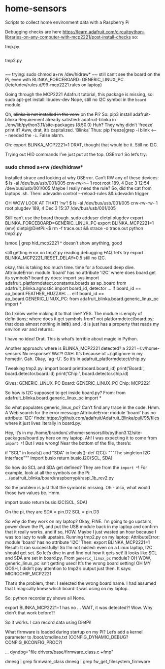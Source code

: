 # home-sensors
Scripts to collect home environment data with a Raspberry Pi

Debugging checks are here
https://learn.adafruit.com/circuitpython-libraries-on-any-computer-with-mcp2221/post-install-checks
so:

tmp.py
```
```

tmp2.py
```
```

~~ trying: sudo chmod a+rw /dev/hidraw*  ~~
still can’t see the board on the Pi,
even with BLINKA_FORCEBOARD=GENERIC_LINUX_PC
(/etc/udev/rules.d/99-mcp2221.rules on laptop)

Going through the MCP2221 Adafruit tutorial, this package is missing, so:
sudo apt-get install libudev-dev
Nope, still no I2C symbol in the `board` module.

Oh, ~~blinka is not installed in the venv~~ on the Pi? So:
pip3 install adafruit-blinka
Requirement already satisfied: adafruit-blinka in ./env/lib/python3.11/site-packages (8.50.0)
Huh? They why didn’t ‘freeze’ print it? Aww, drat, it’s capitalized. ‘Blinka’
Thus: pip freeze|grep -i blink  <--- needed the `-i`. False alarm.

Oh: export BLINKA_MCP2221=1
DRAT, thought that would be it. Still no I2C.

Trying out HID commands I’ve just put at the top. OSError!
So let’s try:
### sudo chmod a+rw /dev/hidraw*

Installed strace and looking at why OSError. Can’t RW any of these devices:
$ ls -al /dev/bus/usb/001/005
crw-rw-r-- 1 root root 189, 4 Dec  3 12:54 /dev/bus/usb/001/005
Maybe I really need the rule? So, did the cat from laptops .sh. Then:
udevadm control --reload-rules && udevadm trigger

OH WOW LOOK AT THAT! ‘rw’!
$ ls -al /dev/bus/usb/001/005
crw-rw-rw- 1 root plugdev 189, 4 Dec  3 15:37 /dev/bus/usb/001/005

Still can’t use the board though.
sudo adduser dietpi plugdev
export BLINKA_FORCEBOARD=GENERIC_LINUX_PC
export BLINKA_MCP2221=1
(env) dietpi@DietPi:~$ rm -f trace.out && strace -o trace.out python tmp2.py

lsmod | grep hid_mcp2221
^ doesn’t show anything, good

still getting error on tmp2.py
reading debugging FAQ. let’s try
export BLINKA_MCP2221_RESET_DELAY=0.5
still no I2C.

okay, this is taking too much time. time for a focused deep dive.
  AttributeError: module 'board' has no attribute 'I2C'
where does board get its symbols?
board.py does:
import sys
import adafruit_platformdetect.constants.boards as ap_board
from adafruit_blinka.agnostic import board_id, detector
...
if board_id == ap_board.FEATHER_HUZZAH:
...
elif board_id == ap_board.GENERIC_LINUX_PC:
    from adafruit_blinka.board.generic_linux_pc import *

Do I know we’re making it to that line? YES.
The module is empty of definitions; where does it get symbols from?
not platformdetec/board.py; that does almost nothing in __init__()
and .id is just has a property that reads my environ var and returns.

I have no idea! Drat. This is what’s terrible about magic in Python.

Another approach: where is BLINKA_MCP2221 detected?
a 2221 ~/.v/home-sensors
No response? Wat?! GAH. It’s because of ~/.gitignore in my homedir. Gah.
Okay, `ag -U’. So it’s in adafruit_platformdetect/chip.py

Tweaking tmp2.py:
import board
print(board.board_id)
print('Board:', board.detector.board.id)
print('Chip:', board.detector.chip.id)

Gives:
GENERIC_LINUX_PC
Board: GENERIC_LINUX_PC
Chip: MCP2221

So how is I2C supposed to get inside board.py?
From:
from adafruit_blinka.board.generic_linux_pc import *

So what populates generic_linux_pc?
Can’t find any trace in the code. Hmm. A Web search
for the error message
AttributeError: module 'board' has no attribute 'I2C'
finds:
https://github.com/adafruit/Adafruit_Blinka/pull/95/files
where it just lives literally in board.py.

Hey, it’s in my
/home/brandon/.v/home-sensors/lib/python3.12/site-packages/board.py
here on my laptop. Ah! I was expecting it to come from `import *`!
But I was wrong! Near the bottom of the file, there’s:

if "SCL" in locals() and "SDA" in locals():
    def I2C():
        """The singleton I2C interface"""
        import busio
        return busio.I2C(SCL, SDA)

So how do SCL and SDA get defined? They are from the `import *`!
For example, look at all the symbols on the Pi:
.../adafruit_blinka/board/raspberrypi/raspi_1b_rev2.py

So the problem is just that the symbol is missing.
Oh - also, what would those two values be. Hmm.

import busio
        return busio.I2C(SCL, SDA)

On the pi, they are
SDA = pin.D2
SCL = pin.D3

So why do they work on my laptop?
Okay, FINE. I’m going to go upstairs, power down the Pi, and put the USB
module back in my laptop and confirm that it really works, and if so, HOW.
Maybe I just wasted an hour because I was too lazy to walk upstairs.
Running tmp2.py on my laptop:
AttributeError: module 'board' has no attribute 'I2C'
Then:
export BLINKA_MCP2221=1
Result:
It ran successfully!
So I’m not misled: even on a Linux laptop, I2C should get set.
So let’s dive in and find out how it gets set!
It looks like SCL and SDA are set in board.py. From `generic_linux_pc` module?
OH WOW, generic_linux_pc isn’t getting used! It’s the wrong board setting!
OH MY GOSH, I didn’t pay attention to tmp2’s output just then. It says:
MICROCHIP_MCP2221

That’s the problem, then: I selected the wrong board name. I had assumed that
I magically knew which board it was using on my laptop.

So:
python recorder.py shows all None.

export BLINKA_MCP2221=1
has no ... WAIT, it was detected?! Wow. Why didn’t that work before?!

So it works. I can record data using DietPi!

What firmware is loaded during startup on my Pi? Let’s add a kernel
parameter to /boot/cmdline.txt (CONFIG_DYNAMIC_DEBUG? CONFIG_IKCONFIG_PROC?)

... dyndbg="file drivers/base/firmware_class.c +fmp"

dmesg | grep firmware_class
dmesg | grep fw_get_filesystem_firmware
